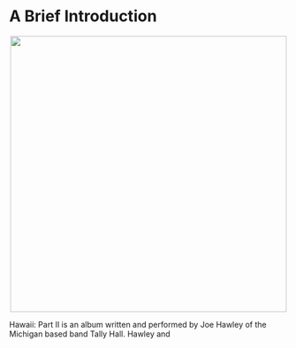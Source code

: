 # A Brief Introduction
<p align="center">
<img width="500" height="500" src="https://i1.sndcdn.com/artworks-000602170645-fe2its-t500x500.jpg">
</p>
Hawaii: Part II is an album written and performed by Joe Hawley of the Michigan based band Tally Hall. Hawley and 
<div align="center> deez nuts
